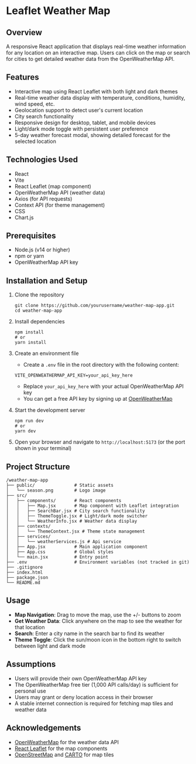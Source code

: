 # Leaflet Weather Map 

## Overview
A responsive React application that displays real-time weather information for any location on an interactive map. Users can click on the map or search for cities to get detailed weather data from the OpenWeatherMap API.

## Features
- Interactive map using React Leaflet with both light and dark themes
- Real-time weather data display with temperature, conditions, humidity, wind speed, etc.
- Geolocation support to detect user's current location
- City search functionality
- Responsive design for desktop, tablet, and mobile devices
- Light/dark mode toggle with persistent user preference
- 5-day weather forecast modal, showing detailed forecast for the selected location

## Technologies Used
- React
- Vite
- React Leaflet (map component)
- OpenWeatherMap API (weather data)
- Axios (for API requests)
- Context API (for theme management)
- CSS 
- Chart.js

## Prerequisites
- Node.js (v14 or higher)
- npm or yarn
- OpenWeatherMap API key 

## Installation and Setup

1. Clone the repository
   ```
   git clone https://github.com/yourusername/weather-map-app.git
   cd weather-map-app
   ```

2. Install dependencies
   ```
   npm install
   # or
   yarn install
   ```

3. Create an environment file
    - Create a `.env` file in the root directory with the following content:
   ```
   VITE_OPENWEATHERMAP_API_KEY=your_api_key_here
   ```
    - Replace `your_api_key_here` with your actual OpenWeatherMap API key
    - You can get a free API key by signing up at [OpenWeatherMap](https://openweathermap.org/api)

4. Start the development server
   ```
   npm run dev
   # or
   yarn dev
   ```

5. Open your browser and navigate to `http://localhost:5173` (or the port shown in your terminal)

## Project Structure
```
/weather-map-app
├── public/               # Static assets
│   └── season.png        # Logo image
├── src/
│   ├── components/       # React components
│   │   ├── Map.jsx       # Map component with Leaflet integration
│   │   ├── SearchBar.jsx # City search functionality
│   │   ├── ThemeToggle.jsx # Light/dark mode switcher
│   │   └── WeatherInfo.jsx # Weather data display
│   ├── contexts/
│   │   └── ThemeContext.jsx # Theme state management
│   ├── services/
│   │   └── weatherServices.js # Api service 
│   ├── App.jsx           # Main application component
│   ├── App.css           # Global styles
│   └── main.jsx          # Entry point
├── .env                  # Environment variables (not tracked in git)
├── .gitignore
├── index.html
├── package.json
└── README.md
```

## Usage
- **Map Navigation**: Drag to move the map, use the +/- buttons to zoom
- **Get Weather Data**: Click anywhere on the map to see the weather for that location
- **Search**: Enter a city name in the search bar to find its weather
- **Theme Toggle**: Click the sun/moon icon in the bottom right to switch between light and dark mode

## Assumptions
- Users will provide their own OpenWeatherMap API key
- The OpenWeatherMap free tier (1,000 API calls/day) is sufficient for personal use
- Users may grant or deny location access in their browser
- A stable internet connection is required for fetching map tiles and weather data

## Acknowledgements
- [OpenWeatherMap](https://openweathermap.org/) for the weather data API
- [React Leaflet](https://react-leaflet.js.org/) for the map components
- [OpenStreetMap](https://www.openstreetmap.org/) and [CARTO](https://carto.com/) for map tiles